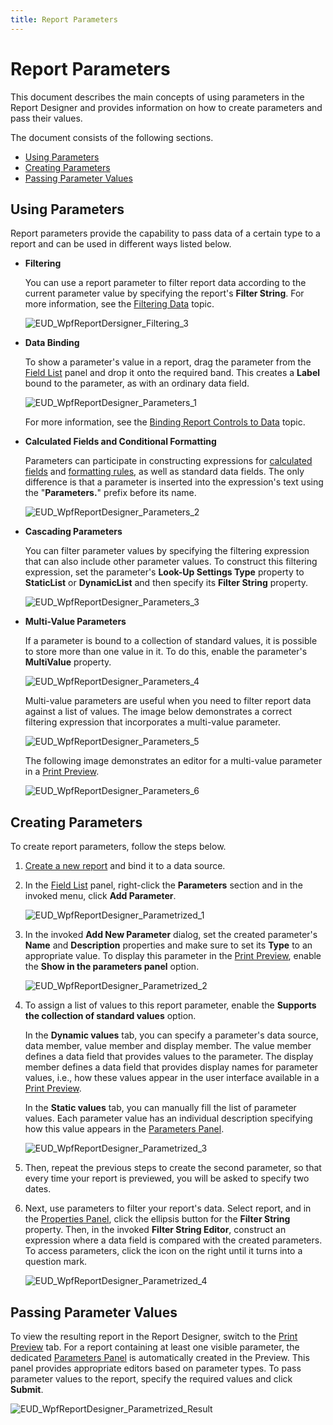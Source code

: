 ```yaml
---
title: Report Parameters
---
```

# Report Parameters
This document describes the main concepts of using parameters in the Report Designer and provides information on how to create parameters and pass their values.

The document consists of the following sections.
* [Using Parameters](#using)
* [Creating Parameters](#create)
* [Passing Parameter Values](#result)

<a name="using"/>

## Using Parameters
Report parameters provide the capability to pass data of a certain type to a report and can be used in different ways listed below.
* **Filtering**
	
	You can use a report parameter to filter report data according to the current parameter value by specifying the report's **Filter String**. For more information, see the [Filtering Data](../../../../../../interface-elements-for-desktop/articles/report-designer/report-designer-for-wpf/creating-reports/shaping-data/filtering-data.md) topic.
	
	![EUD_WpfReportDersigner_Filtering_3](../../../../../images/Img123693.png)
* **Data Binding**
	
	To show a parameter's value in a report, drag the parameter from the [Field List](../../../../../../interface-elements-for-desktop/articles/report-designer/report-designer-for-wpf/interface-elements/field-list.md) panel and drop it onto the required band. This creates a **Label** bound to the parameter, as with an ordinary data field.
	
	![EUD_WpfReportDesigner_Parameters_1](../../../../../images/Img123830.png)
	
	For more information, see the [Binding Report Controls to Data](../../../../../../interface-elements-for-desktop/articles/report-designer/report-designer-for-wpf/creating-reports/providing-data/binding-report-controls-to-data.md) topic.
* **Calculated Fields and Conditional Formatting**
	
	Parameters can participate in constructing expressions for [calculated fields](../../../../../../interface-elements-for-desktop/articles/report-designer/report-designer-for-wpf/creating-reports/providing-data/calculated-fields.md) and [formatting rules](../../../../../../interface-elements-for-desktop/articles/report-designer/report-designer-for-wpf/creating-reports/appearance-customization/conditionally-change-a-controls-appearance.md), as well as standard data fields. The only difference is that a parameter is inserted into the expression's text using the "**Parameters.**" prefix before its name.
	
	![EUD_WpfReportDesigner_Parameters_2](../../../../../images/Img123831.png)
* **Cascading Parameters**
	
	You can filter parameter values by specifying the filtering expression that can also include other parameter values. To construct this filtering expression, set the parameter's  **Look-Up Settings Type** property to **StaticList** or **DynamicList** and then specify its **Filter String** property.
	
	![EUD_WpfReportDesigner_Parameters_3](../../../../../images/Img123832.png)
* **Multi-Value Parameters**
	
	If a parameter is bound to a collection of standard values, it is possible to store more than one value in it. To do this, enable the parameter's **MultiValue** property.
	
	![EUD_WpfReportDesigner_Parameters_4](../../../../../images/Img123833.png)
	
	Multi-value parameters are useful when you need to filter report data against a list of values. The image below demonstrates a correct filtering expression that incorporates a multi-value parameter.
	
	![EUD_WpfReportDesigner_Parameters_5](../../../../../images/Img123834.png)
	
	The following image demonstrates an editor for a multi-value parameter in a [Print Preview](../../../../../../interface-elements-for-desktop/articles/report-designer/report-designer-for-wpf/document-preview.md).
	
	![EUD_WpfReportDesigner_Parameters_6](../../../../../images/Img123835.png)

<a name="create"/>

## Creating Parameters
To create report parameters, follow the steps below.
1. [Create a new report](../../../../../../interface-elements-for-desktop/articles/report-designer/report-designer-for-wpf/creating-reports/basic-operations/create-a-new-report.md) and bind it to a data source.
2. In the [Field List](../../../../../../interface-elements-for-desktop/articles/report-designer/report-designer-for-wpf/interface-elements/field-list.md) panel, right-click the **Parameters** section and in the invoked menu, click **Add Parameter**.
	
	![EUD_WpfReportDesigner_Parametrized_1](../../../../../images/Img123797.png)
3. In the invoked **Add New Parameter** dialog, set the created parameter's **Name** and **Description** properties and make sure to set its **Type** to an appropriate value. To display this parameter in the [Print Preview](../../../../../../interface-elements-for-desktop/articles/report-designer/report-designer-for-wpf/document-preview.md), enable the **Show in the parameters panel** option.
	
	![EUD_WpfReportDesigner_Parametrized_2](../../../../../images/Img123798.png)
4. To assign a list of values to this report parameter, enable the **Supports the collection of standard values** option.
	
	In the **Dynamic values** tab, you can specify a parameter's data source, data member, value member and display member. The value member defines a data field that provides values to the parameter. The display member defines a data field that provides display names for parameter values, i.e., how these values appear in the user interface available in a [Print Preview](../../../../../../interface-elements-for-desktop/articles/report-designer/report-designer-for-wpf/document-preview.md).
	
	In the **Static values** tab, you can manually fill the list of parameter values. Each parameter value has an individual description specifying how this value appears in the [Parameters Panel](../../../../../../interface-elements-for-desktop/articles/report-designer/report-designer-for-wpf/document-preview/parameters-panel.md).
	
	![EUD_WpfReportDesigner_Parametrized_3](../../../../../images/Img123800.png)
5. Then, repeat the previous steps to create the second parameter, so that every time your report is previewed, you will be asked to specify two dates.
6. Next, use parameters to filter your report's data. Select report, and in the [Properties Panel](../../../../../../interface-elements-for-desktop/articles/report-designer/report-designer-for-wpf/interface-elements/properties-panel.md), click the ellipsis button for the **Filter String** property. Then, in the invoked **Filter String Editor**, construct an expression where a data field is compared with the created parameters. To access parameters, click the icon on the right until it turns into a question mark.
	
	![EUD_WpfReportDesigner_Parametrized_4](../../../../../images/Img123801.png)

<a name="result"/>

## Passing Parameter Values
To view the resulting report in the Report Designer, switch to the [Print Preview](../../../../../../interface-elements-for-desktop/articles/report-designer/report-designer-for-wpf/document-preview.md) tab. For a report containing at least one visible parameter, the dedicated [Parameters Panel](../../../../../../interface-elements-for-desktop/articles/report-designer/report-designer-for-wpf/document-preview/parameters-panel.md) is automatically created in the Preview. This panel provides appropriate editors based on parameter types. To pass parameter values to the report, specify the required values and click **Submit**.

![EUD_WpfReportDesigner_Parametrized_Result](../../../../../images/Img123802.png)